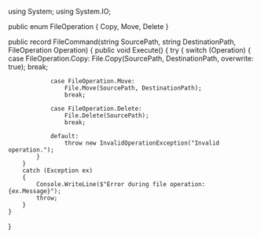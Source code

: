 using System;
using System.IO;

public enum FileOperation
{
    Copy,
    Move,
    Delete
}

public record FileCommand(string SourcePath, string DestinationPath, FileOperation Operation)
{
    public void Execute()
    {
        try
        {
            switch (Operation)
            {
                case FileOperation.Copy:
                    File.Copy(SourcePath, DestinationPath, overwrite: true);
                    break;

                case FileOperation.Move:
                    File.Move(SourcePath, DestinationPath);
                    break;

                case FileOperation.Delete:
                    File.Delete(SourcePath);
                    break;

                default:
                    throw new InvalidOperationException("Invalid operation.");
            }
        }
        catch (Exception ex)
        {
            Console.WriteLine($"Error during file operation: {ex.Message}");
            throw;
        }
    }
}
